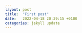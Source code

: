 ```yaml
---
layout: post
title:  "First post"
date:   2022-04-18 20:39:15 +0100
categories: jekyll update
---
```


